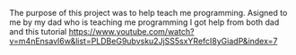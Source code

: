 The purpose of this project was to help teach me programming.
Asigned to me by my dad who is teaching me programming
I got help from both dad and this tutorial
https://www.youtube.com/watch?v=m4nEnsavl6w&list=PLDBeG9ubvsku2JjSS5sxYRefcI8yGiadP&index=7
